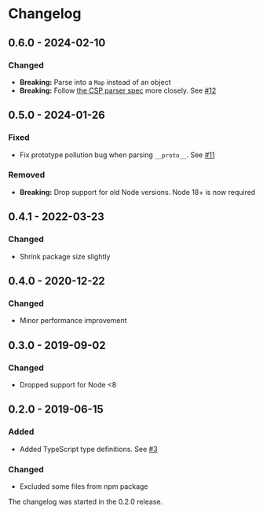 # Changelog

## 0.6.0 - 2024-02-10

### Changed

- **Breaking:** Parse into a `Map` instead of an object
- **Breaking:** Follow
  [the CSP parser spec](https://w3c.github.io/webappsec-csp/#parse-serialized-policy)
  more closely. See
  [#12](https://github.com/helmetjs/content-security-policy-parser/pull/12)

## 0.5.0 - 2024-01-26

### Fixed

- Fix prototype pollution bug when parsing `__proto__`. See
  [#11](https://github.com/helmetjs/content-security-policy-parser/issues/11)

### Removed

- **Breaking:** Drop support for old Node versions. Node 18+ is now required

## 0.4.1 - 2022-03-23

### Changed

- Shrink package size slightly

## 0.4.0 - 2020-12-22

### Changed

- Minor performance improvement

## 0.3.0 - 2019-09-02

### Changed

- Dropped support for Node <8

## 0.2.0 - 2019-06-15

### Added

- Added TypeScript type definitions. See
  [#3](https://github.com/helmetjs/content-security-policy-parser/pull/3)

### Changed

- Excluded some files from npm package

The changelog was started in the 0.2.0 release.
